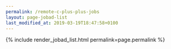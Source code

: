 ```yaml
---
permalink: /remote-c-plus-plus-jobs
layout: page-jobad-list
last_modified_at: 2019-03-19T18:47:58+0100
---
```

{% include render_jobad_list.html permalink=page.permalink %}
